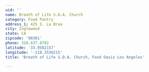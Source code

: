 ```yaml
---
uid: ''
name: Breath of Life S.D.A. Church
category: Food Pantry
address_1: 425 S. La Brea
city: Inglewood
state: CA
zipcode: '90301'
phone: 310.837.8782
latitude: '33.9582157'
longitude: '-118.3536215'
title: 'Breath of Life S.D.A. Church, Food Oasis Los Angeles'

---
```

